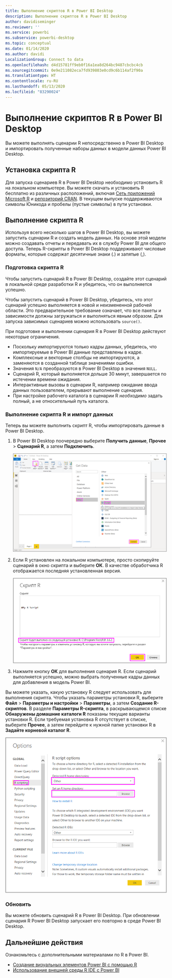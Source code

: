 ```yaml
---
title: Выполнение скриптов R в Power BI Desktop
description: Выполнение скриптов R в Power BI Desktop
author: davidiseminger
ms.reviewer: ''
ms.service: powerbi
ms.subservice: powerbi-desktop
ms.topic: conceptual
ms.date: 01/14/2020
ms.author: davidi
LocalizationGroup: Connect to data
ms.openlocfilehash: d4d15781ff9eb0f16a1ea8d264bc9487cbcbc4cb
ms.sourcegitcommit: 0e9e211082eca7fd939803e0cd9c6b114af2f90a
ms.translationtype: HT
ms.contentlocale: ru-RU
ms.lasthandoff: 05/13/2020
ms.locfileid: "83290024"
---
```

# <a name="run-r-scripts-in-power-bi-desktop"></a>Выполнение скриптов R в Power BI Desktop

Вы можете выполнять сценарии R непосредственно в Power BI Desktop и импортировать полученные наборы данных в модели данных Power BI Desktop.

## <a name="install-r"></a>Установка скрипта R

Для запуска сценариев R в Power BI Desktop необходимо установить R на локальном компьютере. Вы можете скачать и установить R бесплатно из различных расположений, включая [Сеть приложений Microsoft R](https://mran.revolutionanalytics.com/download/) и [репозиторий CRAN](https://cran.r-project.org/bin/windows/base/). В текущем выпуске поддерживаются символы Юникода и пробелы (пустые символы) в пути установки.

## <a name="run-r-scripts"></a>Выполнение скрипта R

Используя всего несколько шагов в Power BI Desktop, вы можете запустить сценарии R и создать модель данных. На основе этой модели можно создавать отчеты и передавать их в службу Power BI для общего доступа. Теперь R-скрипты в Power BI Desktop поддерживают числовые форматы, которые содержат десятичные знаки (.) и запятые (,).

### <a name="prepare-an-r-script"></a>Подготовка скрипта R

Чтобы запустить сценарий R в Power BI Desktop, создайте этот сценарий в локальной среде разработки R и убедитесь, что он выполняется успешно.

Чтобы запустить сценарий в Power BI Desktop, убедитесь, что этот сценарий успешно выполняется в новой и неизмененной рабочей области. Это предварительное требование означает, что все пакеты и зависимости должны загружаться и выполняться явным образом. Для запуска зависимых сценариев можно использовать `source()`.

При подготовке и выполнении сценария R в Power BI Desktop действуют некоторые ограничения.

* Поскольку импортируются только кадры данных, убедитесь, что импортируемые в Power BI данные представлены в кадре.
* Комплексные и векторные столбцы не импортируются, а заменяются в созданной таблице значениями ошибки.
* Значения `N/A` преобразуются в Power BI Desktop в значения `NULL`.
* Сценарий R, который выполняется дольше 30 минут, завершается по истечении времени ожидания.
* Интерактивные вызовы в сценарии R, например ожидание ввода данных пользователем, прерывают выполнение сценария.
* При настройке рабочего каталога в сценарии R *необходимо* задать полный, а не относительный путь каталога.

### <a name="run-your-r-script-and-import-data"></a>Выполнение скрипта R и импорт данных

Теперь вы можете выполнить скрипт R, чтобы импортировать данные в Power BI Desktop.

1. В Power BI Desktop поочередно выберите **Получить данные**, **Прочее** > **Сценарий R**, а затем **Подключить**.

    ![Подключение к скрипту R, категория "Прочее", диалоговое окно "Получить данные" в Power BI Desktop](media/desktop-r-scripts/r-scripts-1.png)

2. Если R установлен на локальном компьютере, просто скопируйте сценарий в окно скрипта и выберите **ОК**. В качестве обработчика R отображается последняя установленная версия.

    ![Диалоговое окно "Скрипт R", Power BI Desktop](media/desktop-r-scripts/r-scripts-2.png)

3. Нажмите кнопку **ОК** для выполнения сценария R. Если сценарий выполняется успешно, можно выбрать полученные кадры данных для добавления в модель Power BI.

Вы можете указать, какую установку R следует использовать для выполнения скрипта. Чтобы указать параметры установки R, выберите **Файл** > **Параметры и настройки** > **Параметры**, а затем **Создание R-скриптов**. В разделе **Параметры R-скрипта**, в раскрывающемся списке **Обнаружены домашние каталоги R** показаны текущие варианты установки R. Если требуемая установка R отсутствует в списке, выберите **Прочее**, а затем перейдите к нужной папке установки R в **Задайте корневой каталог R**.

![Параметры скрипта R, диалоговое окно "Параметры" в Power BI Desktop](media/desktop-r-scripts/r-scripts-4.png)

### <a name="refresh"></a>Обновить

Вы можете обновить сценарий R в Power BI Desktop. При обновлении сценария R Power BI Desktop запускает его повторно в среде Power BI Desktop.

## <a name="next-steps"></a>Дальнейшие действия

Ознакомьтесь с дополнительными материалами по R в Power BI.

* [Создание визуальных элементов Power BI с помощью R](../create-reports/desktop-r-visuals.md)
* [Использование внешней среды R IDE с Power BI](desktop-r-ide.md)
